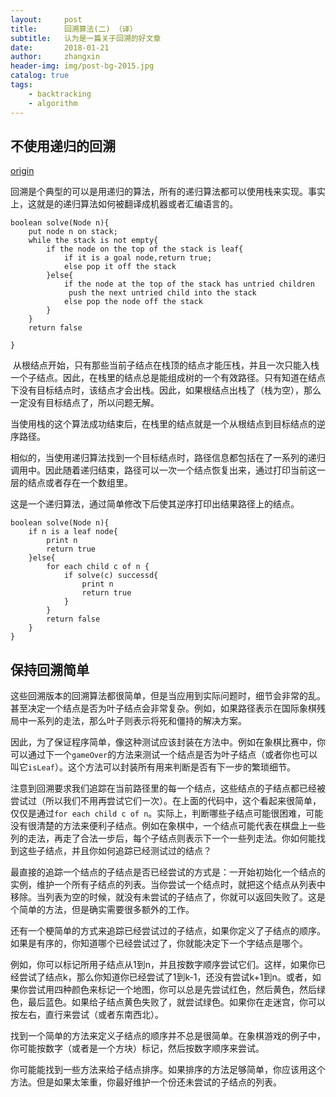 ```yaml
---
layout:     post                       
title:      回溯算法(二) （译）            
subtitle:   认为是一篇关于回溯的好文章
date:       2018-01-21               
author:     zhangxin                       
header-img: img/post-bg-2015.jpg     
catalog: true                     
tags:                               
    - backtracking
    - algorithm
---
```


## 不使用递归的回溯

[origin](https://www.cis.upenn.edu/~matuszek/cit594-2012/Pages/backtracking.html)


回溯是个典型的可以是用递归的算法，所有的递归算法都可以使用栈来实现。事实上，这就是的递归算法如何被翻译成机器或者汇编语言的。

```
boolean solve(Node n){
	put node n on stack;
	while the stack is not empty{
		if the node on the top of the stack is leaf{
			if it is a goal node,return true;
			else pop it off the stack
		}else{
			if the node at the top of the stack has untried children
			 push the next untried child into the stack
			else pop the node off the stack
		}
	}
	return false

}
```

 从根结点开始，只有那些当前子结点在栈顶的结点才能压栈，并且一次只能入栈一个子结点。因此，在栈里的结点总是能组成树的一个有效路径。只有知道在结点下没有目标结点时，该结点才会出栈。因此，如果根结点出栈了（栈为空），那么一定没有目标结点了，所以问题无解。

当使用栈的这个算法成功结束后，在栈里的结点就是一个从根结点到目标结点的逆序路径。

相似的，当使用递归算法找到一个目标结点时，路径信息都包括在了一系列的递归调用中。因此随着递归结束，路径可以一次一个结点恢复出来，通过打印当前这一层的结点或者存在一个数组里。

这是一个递归算法，通过简单修改下后使其逆序打印出结果路径上的结点。

```
boolean solve(Node n){
	if n is a leaf node{
		print n
		return true
	}else{
		for each child c of n {
			if solve(c) successd{
				print n
				return true
			}
		}
		return false
	}
}
```

## 保持回溯简单

这些回溯版本的回溯算法都很简单，但是当应用到实际问题时，细节会非常的乱。甚至决定一个结点是否为叶子结点会非常复杂。例如，如果路径表示在国际象棋残局中一系列的走法，那么叶子则表示将死和僵持的解决方案。

因此，为了保证程序简单，像这种测试应该封装在方法中。例如在象棋比赛中，你可以通过下一个`gameOver`的方法来测试一个结点是否为叶子结点（或者你也可以叫它`isLeaf`）。这个方法可以封装所有用来判断是否有下一步的繁琐细节。

注意到回溯要求我们追踪在当前路径里的每一个结点，这些结点的子结点都已经被尝试过（所以我们不用再尝试它们一次）。在上面的代码中，这个看起来很简单，仅仅是通过`for each child c of n`。实际上，判断哪些子结点可能很困难，可能没有很清楚的方法来便利子结点。例如在象棋中，一个结点可能代表在棋盘上一些列的走法，再走了合法一步后，每个子结点则表示下一个一些列走法。你如何能找到这些子结点，并且你如何追踪已经测试过的结点？

最直接的追踪一个结点的子结点是否已经尝试的方式是：一开始初始化一个结点的实例，维护一个所有子结点的列表。当你尝试一个结点时，就把这个结点从列表中移除。当列表为空的时候，就没有未尝试的子结点了，你就可以返回失败了。这是个简单的方法，但是确实需要很多额外的工作。

还有一个梗简单的方式来追踪已经尝试过的子结点，如果你定义了子结点的顺序。如果是有序的，你知道哪个已经尝试过了，你就能决定下一个字结点是哪个。

例如，你可以标记所用子结点从1到n，并且按数字顺序尝试它们。这样，如果你已经尝试了结点k，那么你知道你已经尝试了1到k-1，还没有尝试k+1到n。或者，如果你尝试用四种颜色来标记一个地图，你可以总是先尝试红色，然后黄色，然后绿色，最后蓝色。如果给子结点黄色失败了，就尝试绿色。如果你在走迷宫，你可以按左右，直行来尝试（或者东南西北）。

找到一个简单的方法来定义子结点的顺序并不总是很简单。在象棋游戏的例子中，你可能按数字（或者是一个方块）标记，然后按数字顺序来尝试。

你可能能找到一些方法来给子结点排序。如果排序的方法足够简单，你应该用这个方法。但是如果太笨重，你最好维护一个份还未尝试的子结点的列表。


